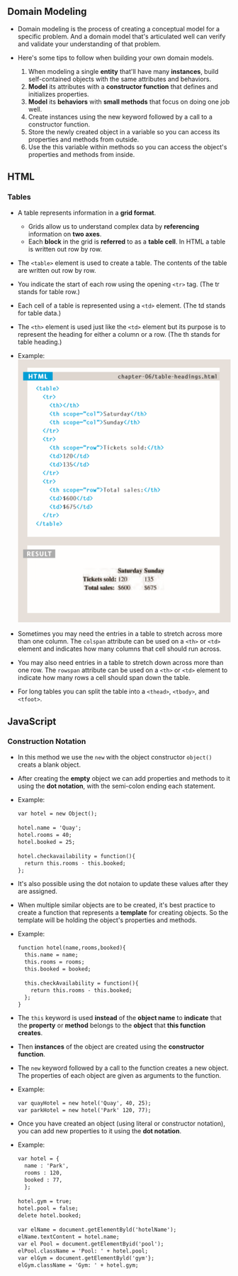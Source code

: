 ## Domain Modeling

* Domain modeling is the process of creating a conceptual model for a specific problem. And a domain model that's articulated well can verify and validate your understanding of that problem.

* Here's some tips to follow when building your own domain models.

  1. When modeling a single **entity** that'll have many **instances**, build self-contained objects with the same attributes and behaviors.
  2. **Model** its attributes with a **constructor function** that defines and initializes properties.
  3. **Model** its **behaviors** with **small methods** that focus on doing one job well.
  4. Create instances using the new keyword followed by a call to a constructor function.
  5. Store the newly created object in a variable so you can access its properties and methods from outside.
  6. Use the this variable within methods so you can access the object's properties and methods from inside.


## HTML

### Tables

* A table represents information in a **grid format**. 
  * Grids allow us to understand complex data by **referencing** information on **two axes**.
  * Each **block** in the grid is **referred** to as a **table cell**. In HTML a table is written out row by row.

* The `<table>` element is used to create a table. The contents of the table are written out row by row.

* You indicate the start of each row using the opening `<tr>` tag. (The tr stands for table row.) 

* Each cell of a table is represented using a `<td>` element. (The td stands for table data.)

* The `<th>` element is used just like the `<td>` element but its purpose is to represent the heading for either a column or a row. (The th stands for table heading.) 

* Example: ![IMG](exatable.PNG)

* Sometimes you may need the entries in a table to stretch across more than one column. The `colspan` attribute can be used on a `<th>` or `<td>` element and indicates how many columns that cell should run across.

* You may also need entries in a table to stretch down across more than one row. The `rowspan` attribute can be used on a `<th>` or `<td>` element to indicate how many rows a cell should span down the table.

* For long tables you can split the table into a `<thead>`, `<tbody>`, and `<tfoot>`.


## JavaScript 

### Construction Notation

* In this method we use the `new` with the object constructor `object()` creats a blank object.

* After creating the **empty** object we can add properties and methods to it using the **dot notation**, with the semi-colon ending each statement.

* Example:

  ```
  var hotel = new Object();

  hotel.name = 'Quay';
  hotel.rooms = 40;
  hotel.booked = 25;

  hotel.checkavailability = function(){
    return this.rooms - this.booked;
  };
  ```

* It's also possible using the dot notaion to update these values after they are assigned.

* When multiple similar objects are to be created, it's best practice to create a function that represents a **template** for creating objects. So the template will be holding the object's properties and methods.

* Example:
  
  ```
  function hotel(name,rooms,booked){
    this.name = name;
    this.rooms = rooms;
    this.booked = booked;

    this.checkAvailability = function(){
      return this.rooms - this.booked;
    };
  }
  ```

* The `this` keyword is used **instead** of the **object name** to **indicate** that the **property** or **method** belongs to the **object** that **this function creates**.

* Then **instances** of the object are created using the **constructor function**.

* The `new` keyword followed by a call to the function creates a new object. The properties of each object are given as arguments to the function.

* Example:

  ```
  var quayHotel = new hotel('Quay', 40, 25);
  var parkHotel = new hotel('Park' 120, 77);
  ```

* Once you have created an object (using literal or constructor notation), you can add new properties to it using the **dot notation**.

* Example:

  ```
  var hotel = { 
    name : 'Park',
    rooms : 120,
    booked : 77,
    }; 

  hotel.gym = true;
  hotel.pool = false;
  delete hotel.booked;

  var elName = document.getElementByld('hotelName');
  elName.textContent = hotel.name; 
  var el Pool = document.getElementByid('pool');
  elPool.className = 'Pool: ' + hotel.pool; 
  var elGym = document.getElementByld('gym'};
  elGym.className = 'Gym: ' + hotel.gym; 
  ```
